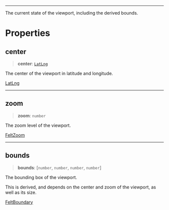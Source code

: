 ***

The current state of the viewport, including the derived bounds.

# Properties

## center

> **center**: [`LatLng`](../Shared/LatLng.md)

The center of the viewport in latitude and longitude.

[LatLng](../Shared/LatLng.md)

***

## zoom

> **zoom**: `number`

The zoom level of the viewport.

[FeltZoom](../Shared/FeltZoom.md)

***

## bounds

> **bounds**: \[`number`, `number`, `number`, `number`]

The bounding box of the viewport.

This is derived, and depends on the center and zoom of the viewport, as
well as its size.

[FeltBoundary](../Shared/FeltBoundary.md)
